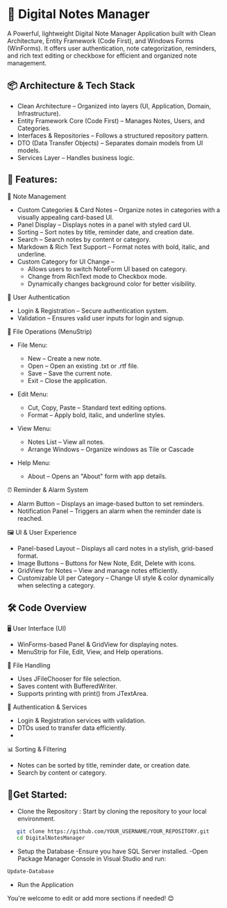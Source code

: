 # 📒 Digital Notes Manager
A Powerful, lightweight Digital Note Manager Application built with Clean Architecture, Entity Framework (Code First), and Windows Forms (WinForms). It offers user authentication, note categorization, reminders, and rich text editing or checkboxe for efficient and organized note management.

## 📦 Architecture & Tech Stack
   - Clean Architecture – Organized into layers (UI, Application, Domain, Infrastructure).
   - Entity Framework Core (Code First) – Manages Notes, Users, and Categories.
   - Interfaces & Repositories – Follows a structured repository pattern.
   - DTO (Data Transfer Objects) – Separates domain models from UI models.
   - Services Layer – Handles business logic.

##  🚀 Features:
📝 Note Management
   - Custom Categories & Card Notes – Organize notes in categories with a visually appealing card-based UI.
   - Panel Display – Displays notes in a panel with styled card UI.
   - Sorting – Sort notes by title, reminder date, and creation date.
   - Search – Search notes by content or category.
   - Markdown & Rich Text Support – Format notes with bold, italic, and underline.
   - Custom Category for UI Change –
       - Allows users to switch NoteForm UI based on category.
       - Change from RichText mode to Checkbox mode.
       - Dynamically changes background color for better visibility.
      
🔐 User Authentication
   - Login & Registration – Secure authentication system.
   - Validation – Ensures valid user inputs for login and signup.

📂 File Operations (MenuStrip)
   - File Menu:
      - New – Create a new note.
      - Open – Open an existing .txt or .rtf file.
      - Save – Save the current note.
      - Exit – Close the application.
     
   - Edit Menu:
      - Cut, Copy, Paste – Standard text editing options.
      - Format – Apply bold, italic, and underline styles.
     
   - View Menu:
      - Notes List – View all notes.
      - Arrange Windows – Organize windows as Tile or Cascade
     
   - Help Menu:
      - About – Opens an "About" form with app details.
  
⏰ Reminder & Alarm System
   - Alarm Button – Displays an image-based button to set reminders.
   - Notification Panel – Triggers an alarm when the reminder date is reached.
     
🖼️ UI & User Experience
   - Panel-based Layout – Displays all card notes in a stylish, grid-based format.
   - Image Buttons – Buttons for New Note, Edit, Delete with icons.
   - GridView for Notes – View and manage notes efficiently.
   - Customizable UI per Category – Change UI style & color dynamically when selecting a category.
     
## 🛠️ Code Overview
🖥️ User Interface (UI)
  - WinForms-based Panel & GridView for displaying notes.
  - MenuStrip for File, Edit, View, and Help operations.
    
📂 File Handling
  - Uses JFileChooser for file selection.
  - Saves content with BufferedWriter.
  - Supports printing with print() from JTextArea.
    
🔄 Authentication & Services
  - Login & Registration services with validation.
  - DTOs used to transfer data efficiently.
  - 
📊 Sorting & Filtering
  - Notes can be sorted by title, reminder date, or creation date.
  - Search by content or category.

## 🚀Get Started:
- Clone the Repository : Start by cloning the repository to your local environment.
```sh
   git clone https://github.com/YOUR_USERNAME/YOUR_REPOSITORY.git
   cd DigitalNotesManager
```
- Setup the Database
     -Ensure you have SQL Server installed.
     -Open Package Manager Console in Visual Studio and run:
```sh
Update-Database
```
- Run the Application

You're welcome to edit or add more sections if needed! 😊



